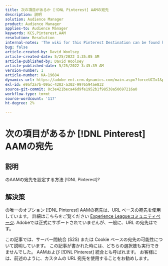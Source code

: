 ```yaml
---
title: 次の項目があるか [!DNL Pinterest] AAMの宛先
description: 説明
solution: Audience Manager
product: Audience Manager
applies-to: Audience Manager
keywords: KCS,Pinterest,AAM
resolution: Resolution
internal-notes: 'The wiki for this Pinterest Destination can be found here: https://wiki.corp.adobe.com/display/MCPI/Pinterest+-+AAM+Destination+-+IN+DEVELOPMENT'
bug: false
article-created-by: David Woolsey
article-created-date: 5/25/2022 3:35:05 AM
article-published-by: David Woolsey
article-published-date: 5/25/2022 3:45:39 AM
version-number: 1
article-number: KA-19684
dynamics-url: https://adobe-ent.crm.dynamics.com/main.aspx?forceUCI=1&pagetype=entityrecord&etn=knowledgearticle&id=0a2b6ba9-dbdb-ec11-a7b6-0022480b01c5
exl-id: e9af2a7b-09ac-4202-a302-9976594ae832
source-git-commit: 0c3e421beca46d9fe1952b1f98538a50697216a0
workflow-type: tm+mt
source-wordcount: '117'
ht-degree: 2%

---
```


# 次の項目があるか [!DNL Pinterest] AAMの宛先

## 説明


のAAMの宛先を設定する方法 [!DNL Pinterest]?


## 解決策


の唯一のオプション [!DNL Pinterest] AAMの宛先は、URL ベースの宛先を使用しています。 詳細はこちらをご覧ください [Experience Leagueコミュニティページ](https://experienceleaguecommunities.adobe.com/t5/adobe-audience-manager-questions/pinterest-destination/td-p/434687). Adobeでは正式にサポートされていませんが、一般に、URL の宛先はです。

この記事では、サーバー間統合 (S2S) または Cookie ベースの宛先の可能性について説明しています。 この記事が書かれた時には、どちらの選択肢も実行できませんでした。 AAMおよび [!DNL Pinterest] 統合とも呼ばれます。 お客様には、前述のように、カスタムの URL 宛先を使用することをお勧めします。
